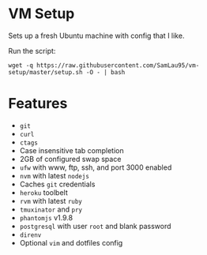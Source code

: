 VM Setup
=====

Sets up a fresh Ubuntu machine with config that I like.

Run the script:

    wget -q https://raw.githubusercontent.com/SamLau95/vm-setup/master/setup.sh -O - | bash

Features
====

- `git`
- ```curl```
- ```ctags```
- Case insensitive tab completion
- 2GB of configured swap space
- ```ufw``` with www, ftp, ssh, and port 3000 enabled
- ```nvm``` with latest ```nodejs```
- Caches ```git``` credentials
- ```heroku``` toolbelt
- ```rvm``` with latest ```ruby```
- ```tmuxinator``` and ```pry```
- ```phantomjs``` v1.9.8
- ```postgresql``` with user ```root``` and blank password
- ```direnv```
- Optional `vim` and dotfiles config
